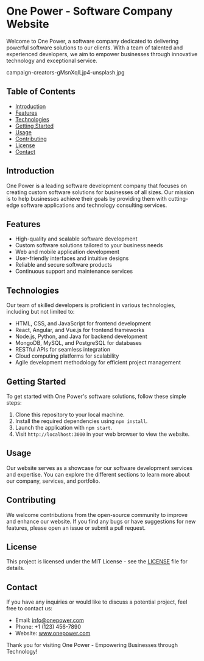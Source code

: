 # One Power - Software Company Website

Welcome to One Power, a software company dedicated to delivering powerful software solutions to our clients. With a team of talented and experienced developers, we aim to empower businesses through innovative technology and exceptional service.

campaign-creators-gMsnXqILjp4-unsplash.jpg

## Table of Contents

- [Introduction](#introduction)
- [Features](#features)
- [Technologies](#technologies)
- [Getting Started](#getting-started)
- [Usage](#usage)
- [Contributing](#contributing)
- [License](#license)
- [Contact](#contact)

## Introduction

One Power is a leading software development company that focuses on creating custom software solutions for businesses of all sizes. Our mission is to help businesses achieve their goals by providing them with cutting-edge software applications and technology consulting services.

## Features

- High-quality and scalable software development
- Custom software solutions tailored to your business needs
- Web and mobile application development
- User-friendly interfaces and intuitive designs
- Reliable and secure software products
- Continuous support and maintenance services

## Technologies

Our team of skilled developers is proficient in various technologies, including but not limited to:

- HTML, CSS, and JavaScript for frontend development
- React, Angular, and Vue.js for frontend frameworks
- Node.js, Python, and Java for backend development
- MongoDB, MySQL, and PostgreSQL for databases
- RESTful APIs for seamless integration
- Cloud computing platforms for scalability
- Agile development methodology for efficient project management

## Getting Started

To get started with One Power's software solutions, follow these simple steps:

1. Clone this repository to your local machine.
2. Install the required dependencies using `npm install`.
3. Launch the application with `npm start`.
4. Visit `http://localhost:3000` in your web browser to view the website.

## Usage

Our website serves as a showcase for our software development services and expertise. You can explore the different sections to learn more about our company, services, and portfolio.

## Contributing

We welcome contributions from the open-source community to improve and enhance our website. If you find any bugs or have suggestions for new features, please open an issue or submit a pull request.

## License

This project is licensed under the MIT License - see the [LICENSE](LICENSE) file for details.

## Contact

If you have any inquiries or would like to discuss a potential project, feel free to contact us:

- Email: info@onepower.com
- Phone: +1 (123) 456-7890
- Website: www.onepower.com

Thank you for visiting One Power - Empowering Businesses through Technology!
